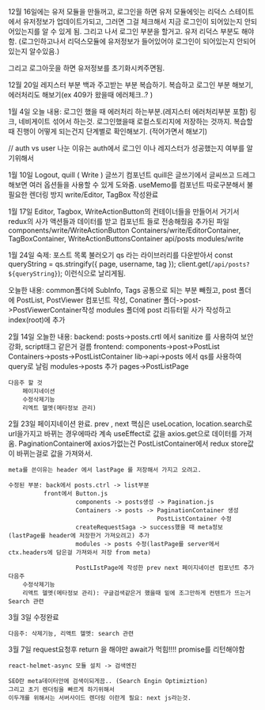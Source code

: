 12월 16일에는
유저 모듈을 만들꺼고, 로그인을 하면 유저 모듈에잇는 리덕스 스테이트에서 유저정보가 업데이트가되고,
그러면 그걸 체크해서 지금 로그인이 되어있는지 안되어있는지를 알 수 있게 됨.
그리고 나서 로그인 부분을 할거고.
유저 리덕스 부분도 해야함. (로그인하고나서 리덕스모듈에 유저정보가 들어있어야 로그인이 되어있는지 안되어있는지 알수있음.)

그리고 로그아웃을 하면 유저정보를 초기화시켜주면됨.



12월 20일
레지스터 부분 백과 주고받는 부분 복습하기.
복습하고 로그인 부분 해보기, 에러처리도 해보기(ex 409가 왔을때 에러체크..? )



1월 4일
오늘 내용: 로그인 했을 때 에러처리 하는부분.(레지스터 에러처리부분 포함)
링크, 네비게이트 섞어서 하는것. 로그인했을때 로컬스토리지에 저장하는 것까지. 
복습할때 진행이 어떻게 되는건지 단계별로 확인해보기. (적어가면서 해보기)

//
auth vs user 나눈 이유는 auth에서 로그인 이나 레지스터가 성공했는지 여부를 알기위해서 

1월 10일
Logout, quill ( Write ) 글쓰기 컴포넌트
quill은 글쓰기에서 글씨쓰고 드레그해보면 여러 옵션들을 사용할 수 있게 도와줌.
useMemo를 컴포넌트 따로구분해서 불필요한 렌더링 방지
write/Editor, TagBox 작성완료 


1월 17일
Editor, Tagbox, WriteActionButton의 컨테이너들을 만들어서 거기서 redux의
사가 액션들과 데이터를 받고 컴포넌트 들로 전송해줬음 
추가된 파일
components/write/WriteActionButton
Containers/write/EditorContainer, TagBoxContainer, WriteActionButtonsContainer
api/posts
modules/write



1월 24일
숙제: 포스트 목록 불러오기
    qs 라는 라이브러리를 다운받아서 
    const queryString = qs.stringify({
        page, username, tag
    });
    client.get(`/api/posts?${queryString}`);
    이런식으로 날리게됨.

오늘한 내용: common폴더에 SubInfo, Tags 공통으로 되는 부분 빼줬고,
          post 폴더에 PostList, PostViewer 컴포넌트 작성,
          Conatiner 폴더->post->PostViewerContainer작성
          modules 폴더에 post 리듀터밑 사가 작성하고 index(root)에 추가



2월 14일
    오늘한 내용: 
        backend: posts->posts.crtl 에서 sanitize 를 사용하여 보안 강화, script태그 같은거 걸름
        frontend: components->post->PostList
                  Containers->posts->PostListContainer
                  lib->api->posts 에서 qs를 사용하여 query로 날림
                  modules->posts 추가
                  pages->PostListPage

    다음주 할 것
        페이지네이션
        수정삭제기능
        리엑트 헬멧(메타정보 관리)


2월 23일
    페이지네이션 완료. prev , next
    핵심은 useLocation, location.search로 url을가지고 바뀌는 경우에따라 계속 useEffect로 값을 axios.get으로 데이터를 가져옴.
    PaginationContainer에 axios가없는건 PostListContainer에서 redux store값이 바뀌는걸로 값을 가져와서.

    meta를 쓴이유는 header 에서 lastPage 를 저장해서 가지고 오려고.
    
    수정된 부분: back에서 posts.ctrl -> list부분
              front에서 Button.js
                       components -> posts생성 -> Pagination.js
                       Containers -> posts -> PaginationContainer 생성
                                              PostListContainer 수정
                       createRequestSaga -> success했을 때 meta정보 (lastPage를 header에 저장한거 가져오려고) 추가
                       modules -> posts 수정(lastPage를 server에서 ctx.headers에 담은걸 가져와서 저장 from meta)
                       
                       PostLIstPage에 작성한 prev next 페이지네이션 컴포넌트 추가
    다음주
        수정삭제기능
        리액트 헬멧(메타정보 관리): 구글검색같은거 했을때 밑에 조그만하게 컨텐트가 뜨는거 Search 관련


3월 3일
    수정완료
    
    다음주: 삭제기능, 리액트 헬멧: search 관련
    

3월 7일
    request요청후 return 을 해야만 await가 먹힘!!!! promise를 리턴해야함
    
    react-helmet-async 모듈 설치 -> 검색엔진
    
    SEO란 meta데이터안에 검색이되게끔.. (Search Engin Optimiztion)
    그리고 초기 렌더링을 빠르게 하기위해서 
    이두개를 위해서는 서버사이드 렌더링 이란게 필요: next js라는것. 




    
